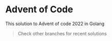 # Advent of Code

This solution to Advent of code 2022 in Golang

> Check other branches for recent solutions
